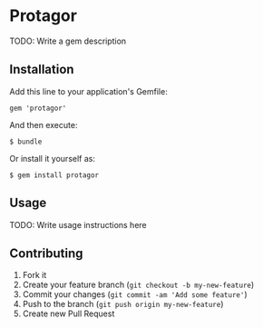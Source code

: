 # Protagor

TODO: Write a gem description

## Installation

Add this line to your application's Gemfile:

    gem 'protagor'

And then execute:

    $ bundle

Or install it yourself as:

    $ gem install protagor

## Usage

TODO: Write usage instructions here

## Contributing

1. Fork it
2. Create your feature branch (`git checkout -b my-new-feature`)
3. Commit your changes (`git commit -am 'Add some feature'`)
4. Push to the branch (`git push origin my-new-feature`)
5. Create new Pull Request
